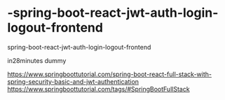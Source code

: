 # -spring-boot-react-jwt-auth-login-logout-frontend
 spring-boot-react-jwt-auth-login-logout-frontend

in28minutes
dummy

https://www.springboottutorial.com/spring-boot-react-full-stack-with-spring-security-basic-and-jwt-authentication
https://www.springboottutorial.com/tags/#SpringBootFullStack
